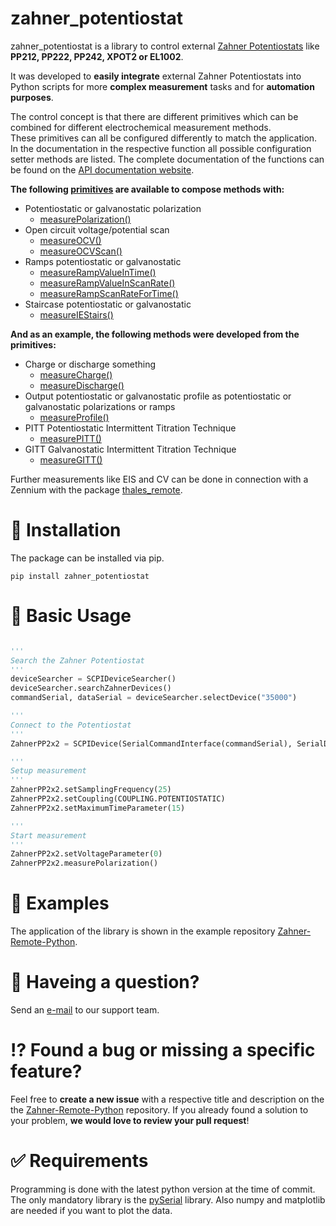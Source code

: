 # zahner_potentiostat

zahner_potentiostat is a library to control external [Zahner Potentiostats](https://zahner.de/products#external-potentiostats) like **PP212, PP222, PP242, XPOT2 or EL1002**.

It was developed to **easily integrate** external Zahner Potentiostats into Python scripts for more **complex measurement** tasks and for **automation purposes**.

The control concept is that there are different primitives which can be combined for different electrochemical measurement methods.  
These primitives can all be configured differently to match the application. In the documentation in the respective function all possible configuration setter methods are listed. The complete documentation of the functions can be found on the [API documentation website](https://doc.zahner.de/zahner_potentiostat/).  

**The following [primitives](https://en.wikipedia.org/wiki/Language_primitive) are available to compose methods with:**  

* Potentiostatic or galvanostatic polarization  
  * [measurePolarization()](https://doc.zahner.de/zahner_potentiostat/scpi_control/control.html#zahner_potentiostat.scpi_control.control.SCPIDevice.measurePolarization)  
* Open circuit voltage/potential scan  
  * [measureOCV()](https://doc.zahner.de/zahner_potentiostat/scpi_control/control.html#zahner_potentiostat.scpi_control.control.SCPIDevice.measureOCV)  
  * [measureOCVScan()](https://doc.zahner.de/zahner_potentiostat/scpi_control/control.html#zahner_potentiostat.scpi_control.control.SCPIDevice.measureOCVScan)  
* Ramps potentiostatic or galvanostatic  
  * [measureRampValueInTime()](https://doc.zahner.de/zahner_potentiostat/scpi_control/control.html#zahner_potentiostat.scpi_control.control.SCPIDevice.measureRampValueInTime)  
  * [measureRampValueInScanRate()](https://doc.zahner.de/zahner_potentiostat/scpi_control/control.html#zahner_potentiostat.scpi_control.control.SCPIDevice.measureRampValueInScanRate)  
  * [measureRampScanRateForTime()](https://doc.zahner.de/zahner_potentiostat/scpi_control/control.html#zahner_potentiostat.scpi_control.control.SCPIDevice.measureRampScanRateForTime)  
* Staircase potentiostatic or galvanostatic  
  * [measureIEStairs()](https://doc.zahner.de/zahner_potentiostat/scpi_control/control.html#zahner_potentiostat.scpi_control.control.SCPIDevice.measureIEStairs)  
  
**And as an example, the following methods were developed from the primitives:**  

* Charge or discharge something  
  * [measureCharge()](https://doc.zahner.de/zahner_potentiostat/scpi_control/control.html#zahner_potentiostat.scpi_control.control.SCPIDevice.measureCharge)  
  * [measureDischarge()](https://doc.zahner.de/zahner_potentiostat/scpi_control/control.html#zahner_potentiostat.scpi_control.control.SCPIDevice.measureDischarge)  
* Output potentiostatic or galvanostatic profile as potentiostatic or galvanostatic polarizations or ramps  
  * [measureProfile()](https://doc.zahner.de/zahner_potentiostat/scpi_control/control.html#zahner_potentiostat.scpi_control.control.SCPIDevice.measureProfile)  
* PITT Potentiostatic Intermittent Titration Technique  
  * [measurePITT()](https://doc.zahner.de/zahner_potentiostat/scpi_control/control.html#zahner_potentiostat.scpi_control.control.SCPIDevice.measurePITT)  
* GITT Galvanostatic Intermittent Titration Technique  
  * [measureGITT()](https://doc.zahner.de/zahner_potentiostat/scpi_control/control.html#zahner_potentiostat.scpi_control.control.SCPIDevice.measureGITT)  

Further measurements like EIS and CV can be done in connection with a Zennium with the package [thales_remote](https://github.com/Zahner-elektrik/Thales-Remote-Python).

# 🔧 Installation

The package can be installed via pip.

```
pip install zahner_potentiostat
```

# 🔨 Basic Usage

```python

'''
Search the Zahner Potentiostat
'''
deviceSearcher = SCPIDeviceSearcher()
deviceSearcher.searchZahnerDevices()
commandSerial, dataSerial = deviceSearcher.selectDevice("35000")

'''
Connect to the Potentiostat
'''
ZahnerPP2x2 = SCPIDevice(SerialCommandInterface(commandSerial), SerialDataInterface(dataSerial))

'''
Setup measurement
'''
ZahnerPP2x2.setSamplingFrequency(25)
ZahnerPP2x2.setCoupling(COUPLING.POTENTIOSTATIC)
ZahnerPP2x2.setMaximumTimeParameter(15)

'''
Start measurement
'''
ZahnerPP2x2.setVoltageParameter(0)
ZahnerPP2x2.measurePolarization()
```

# 📖 Examples

The application of the library is shown in the example repository [Zahner-Remote-Python](https://github.com/Zahner-elektrik/Zahner-Remote-Python).

# 📧 Haveing a question?

Send an <a href="mailto:support@zahner.de?subject=Zahner-Remote-Python Question&body=Your Message">e-mail</a> to our support team.

# ⁉️ Found a bug or missing a specific feature?

Feel free to **create a new issue** with a respective title and description on the the [Zahner-Remote-Python](https://github.com/Zahner-elektrik/Zahner-Remote-Python/issues) repository. If you already found a solution to your problem, **we would love to review your pull request**!

# ✅ Requirements

Programming is done with the latest python version at the time of commit.  
The only mandatory library is the [pySerial](https://pyserial.readthedocs.io/en/latest/) library. Also numpy and matplotlib are needed if you want to plot the data.
